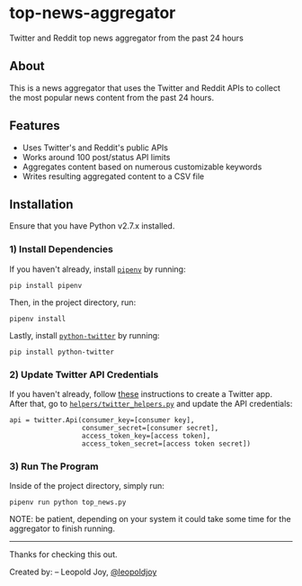# top-news-aggregator
Twitter and Reddit top news aggregator from the past 24 hours

## About

This is a news aggregator that uses the Twitter and Reddit APIs to collect the most popular news content from the past 24 hours.

## Features

* Uses Twitter's and Reddit's public APIs
* Works around 100 post/status API limits
* Aggregates content based on numerous customizable keywords
* Writes resulting aggregated content to a CSV file

## Installation

Ensure that you have Python v2.7.x installed.

### 1) Install Dependencies

If you haven't already, install [`pipenv`](https://docs.pipenv.org/) by running:

    pip install pipenv

Then, in the project directory, run:

    pipenv install

Lastly, install [`python-twitter`](https://github.com/bear/python-twitter) by running:

    pip install python-twitter

### 2) Update Twitter API Credentials

If you haven't already, follow [these](https://python-twitter.readthedocs.io/en/latest/getting_started.html#create-your-app) instructions to create a Twitter app. After that, go to [`helpers/twitter_helpers.py`](https://github.com/leopoldjoy/top-news-aggregator/blob/master/helpers/twitter_helpers.py#L7) and update the API credentials:

    api = twitter.Api(consumer_key=[consumer key],
                      consumer_secret=[consumer secret],
                      access_token_key=[access token],
                      access_token_secret=[access token secret])

### 3) Run The Program

Inside of the project directory, simply run:

    pipenv run python top_news.py

NOTE: be patient, depending on your system it could take some time for the aggregator to finish running.

---
Thanks for checking this out.

Created by:
– Leopold Joy, [@leopoldjoy](https://twitter.com/leopoldjoy)

